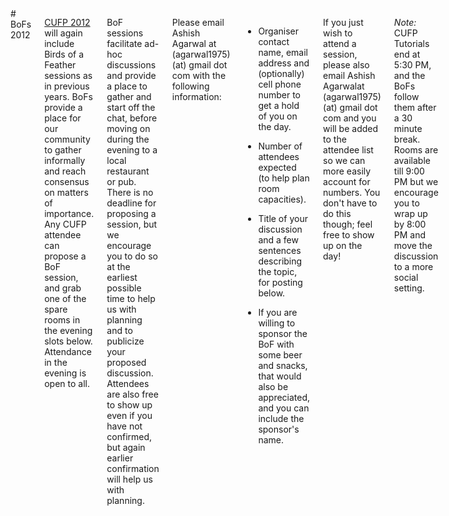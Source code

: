 <div class="row" media:type="text/omd">
<div class="small-12 columns" media:type="text/omd">
# BoFs 2012

[CUFP 2012](/2012/) will again include Birds of a Feather sessions as
in previous years. BoFs provide a place for our community to gather
informally and reach consensus on matters of importance. Any CUFP
attendee can propose a BoF session, and grab one of the spare rooms in
the evening slots below. Attendance in the evening is open to all.

BoF sessions facilitate ad-hoc discussions and provide a place to
gather and start off the chat, before moving on during the evening to
a local restaurant or pub. There is no deadline for proposing a
session, but we encourage you to do so at the earliest possible time
to help us with planning and to publicize your proposed
discussion. Attendees are also free to show up even if you have not
confirmed, but again earlier confirmation will help us with planning.

Please email Ashish Agarwal at (agarwal1975) (at) gmail dot com with
the following information:

- Organiser contact name, email address and \(optionally\) cell phone
  number to get a hold of you on the day.

- Number of attendees expected \(to help plan room capacities\).

- Title of your discussion and a few sentences describing the topic,
  for posting below.

- If you are willing to sponsor the BoF with some beer and snacks,
  that would also be appreciated, and you can include the sponsor's
  name.

If you just wish to attend a session, please also email Ashish
Agarwalat (agarwal1975) (at) gmail dot com and you will be added to
the attendee list so we can more easily account for numbers. You don't
have to do this though; feel free to show up on the day!

*Note:* CUFP Tutorials end at 5:30 PM, and the BoFs follow them after
a 30 minute break. Rooms are available till 9:00 PM but we encourage
you to wrap up by 8:00 PM and move the discussion to a more social
setting.

</div>
</div>
